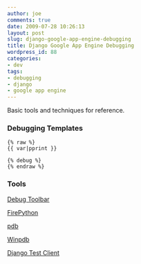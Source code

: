 ```yaml
---
author: joe
comments: true
date: 2009-07-28 10:26:13
layout: post
slug: django-google-app-engine-debugging
title: Django Google App Engine Debugging
wordpress_id: 88
categories:
- dev
tags:
- debugging
- django
- google app engine
---
```


Basic tools and techniques for reference.

### Debugging Templates

```text
{% raw %}
{{ var|pprint }}

{% debug %}
{% endraw %}
```

### Tools

[Debug Toolbar](http://github.com/robhudson/django-debug-toolbar/tree/master)

[FirePython](http://firepython.binaryage.com/)

[pdb](http://docs.python.org/library/pdb.html)

[Winpdb](http://winpdb.org/)

[Django Test Client](http://docs.djangoproject.com/en/dev/topics/testing/?from=olddocs)
